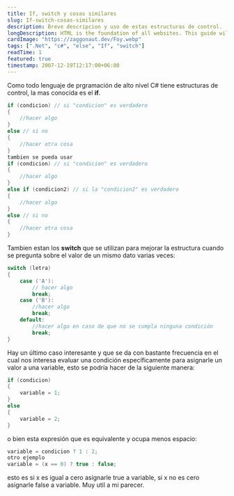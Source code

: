 ```yaml
---
title: If, switch y cosas similares
slug: If-switch-cosas-similares
description: Breve descripcion y uso de estas estructuras de control.
longDescription: HTML is the foundation of all websites. This guide will walk you through creating your first simple website using HTML.
cardImage: "https://zaggonaut.dev/Foy.webp"
tags: [".Net", "c#", "else", "If", "switch"]
readTime: 1
featured: true
timestamp: 2007-12-19T12:17:00+06:00
---
```


Como todo lenguaje de prgramación de alto nivel C# tiene estructuras de control, la mas conocida es el **if**.
```C#
if (condicion) // si "condicion" es verdadero
{
    //hacer algo
}
else // si no
{
    //hacer otra cosa
}
tambien se pueda usar
if (condicion) // si "condicion" es verdadero
{
    //hacer algo
}
else if (condicion2) // si la "condicion2" es verdadero
{
    //hacer algo
}
else // si no
{
    //hacer otra cosa
}
```

Tambien estan los **switch** que se utilizan para mejorar la estructura cuando se pregunta sobre el valor de un mismo dato varias veces:

```C#
switch (letra)
{
    case ('A'):
        // hacer algo
        break;
    case ('B'):
        //hacer algo
        break;
    default:
        //hacer algo en caso de que no se cumpla ninguna condición
        break;
}
```

Hay un último caso interesante y que se da con bastante frecuencia en el cual nos interesa evaluar una condición específicamente para asignarle un valor a una variable, esto se podría hacer de la siguiente manera:

```C#
if (condicion)
{
    variable = 1;
}
else
{
    variable = 2;
}
```
o bien esta expresión que es equivalente y ocupa menos espacio:
```C#
variable = condicion ? 1 : 2;
otro ejemplo
variable = (x == 0) ? true : false;
```

esto es si x es igual a cero asignarle true a variable, si x no es cero asignarle false a variable. Muy util a mi parecer.
